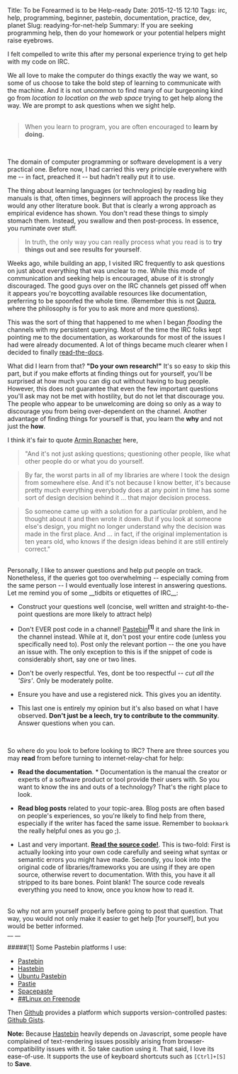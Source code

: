 Title: To be Forearmed is to be Help-ready
Date: 2015-12-15 12:10
Tags: irc, help, programming, beginner, pastebin, documentation, practice, dev, planet
Slug: readying-for-net-help
Summary: If you are seeking programming help, then do your homework or your potential helpers might raise eyebrows.





I felt compelled to write this after my personal experience trying to get help with my code on IRC.

We all love to make the computer do things exactly the way we want, so some of us choose to take the bold step of learning to communicate with the machine. And it is not uncommon to find many of our burgeoning kind go from *location to location on the web space* trying to get help along the way. We are prompt to ask questions when we sight help.  
<br/>
>When you learn to program, you are often encouraged to **learn by doing.**
<br/>

The domain of computer programming or software development is a very practical one. Before now, I had carried this very principle everywhere with me -- in fact, preached it -- but hadn't really put it to use.

The thing about learning languages (or technologies) by reading big manuals is that, often times, beginners will approach the process like they would any other literature book. But that is clearly a wrong approach as empirical evidence has shown. You don't read these things to simply stomach them. Instead, you swallow and then post-process. In essence, you ruminate over stuff.

>In truth, the only way you can really process what you read is to **try things out and see results for yourself**.

Weeks ago, while building an app, I visited IRC frequently to ask questions on just about everything that was unclear to me. While this mode of communication and seeking help is encouraged, abuse of it is strongly discouraged. The good guys over on the IRC channels get pissed off when it appears you're boycotting available resources like documentation, preferring to be spoonfed the whole time. (Remember this is not [Quora](http://www.quora.com), where the philosophy is for you to ask more and more questions).

This was the sort of thing that happened to me when I began _flooding_ the channels with my persistent querying. Most of the time the IRC folks kept pointing me to the documentation, as workarounds for most of the issues I had were already documented. A lot of things became much clearer when I decided to finally [read-the-docs](https://readthedocs.org/).

What did I learn from that? __"Do your own research!"__ It's so easy to skip this part, but if you make efforts at finding things out for yourself, you'll be surprised at how much you can dig out without having to bug people. However, this does not guarantee that even the few important questions you'll ask may not be met with hostility, but do not let that discourage you. The people who appear to be unwelcoming are doing so only as a way to discourage you from being over-dependent on the channel.
Another advantage of finding things for yourself is that, you learn the __why__ and not just the __how__.

I think it's fair to quote [Armin Ronacher](http://lucumr.pocoo.org/about/) here,

>"And it's not just asking questions; questioning other people, like what other people do or what you do yourself.

>By far, the worst parts in all of my libraries are where I took the design from somewhere else. And it's not because I know better, it's because pretty much everything everybody does at any point in time has some sort of design decision behind it ... that major decision process.

>So someone came up with a solution for a particular problem, and he thought about it and then wrote it down. But if you look at someone else's design, you might no longer understand why the decision was made in the first place. And ... in fact, if the original implementation is ten years old, who knows if the design ideas behind it are still entirely correct."
  
<br/>
Personally, I like to answer questions and help put people on track. Nonetheless, if the queries got too overwhelming -- especially coming from the same person -- I would eventually lose interest in answering questions.

<br/>
Let me remind you of some __tidbits or etiquettes of IRC__:

* Construct your questions well (concise, well written and straight-to-the-point questions are more likely to attract help)
  
  
* Don't EVER post code in a channel! [Pastebin](https://en.wikipedia.org/wiki/Pastebin)<sup>__[1]__</sup> it and share the link in the channel instead. While at it, don't post your entire code (unless you specifically need to). Post only the relevant portion -- the one you have an issue with. The only exception to this is if the snippet of code is considerably short, say one or two lines.

  
  
* Don't be overly respectful. Yes, dont be too respectful -- _cut all the 'Sirs'_. Only be moderately polite.
    
  
* Ensure you have and use a registered nick. This gives you an identity.

  
* This last one is entirely my opinion but it's also based on what I have observed. **Don't just be a leech, try to contribute to the community**. Answer questions when you can.

<br/>

So where do you look to before looking to IRC? There are three sources you may __read__ from before turning to internet-relay-chat for help:
  
* __Read the documentation__. * Documentation is the manual the creator or experts of a software product or tool provide their users with. So you want to know the ins and outs of a technology? That's the right place to look.
  
  
* __Read blog posts__ related to your topic-area. Blog posts are often based on people's experiences, so you're likely to find help from there, especially if the writer has faced the same issue. Remember to `bookmark` the really helpful ones as you go ;).
  
  
* Last and very important. __[Read the source code!](http://blog.codinghorror.com/learn-to-read-the-source-luke/)__. This is two-fold: First is actually looking into your own code carefully and seeing what syntax or semantic errors you might have made. Secondly, you look into the original code of libraries/frameworks you are using if they are open source, otherwise revert to documentation. With this, you have it all stripped to its bare bones. Point blank! The source code reveals everything you need to know, once you know how to read it.

<br/>
So why not arm yourself properly before going to post that question. That way, you would not only make it easier to get help [for yourself], but you would be better informed.

<br/>
__ __

#####[1] Some Pastebin platforms I use:
 - [Pastebin](http://pastebin.com)
 - [Hastebin](http://hastebin.com)
 - [Ubuntu Pastebin](http://paste.ubuntu.com)
 - [Pastie](http://pastie.org)
 - [Spacepaste](http://paste.pound-python.org)
 - [##Linux on Freenode](http://paste.linux.chat)

Then [Github](http://github.com) provides a platform which supports version-controlled pastes: [Github Gists](http://gist.github/com).
 
__Note:__ Because [Hastebin](http://hastebin.com) heavily depends on Javascript, some people have complained of text-rendering issues possibly arising from browser-compatibility issues with it. So take caution using it. That said, I love its ease-of-use. It supports the use of keyboard shortcuts such as `[Ctrl]+[S]` to __Save__.

